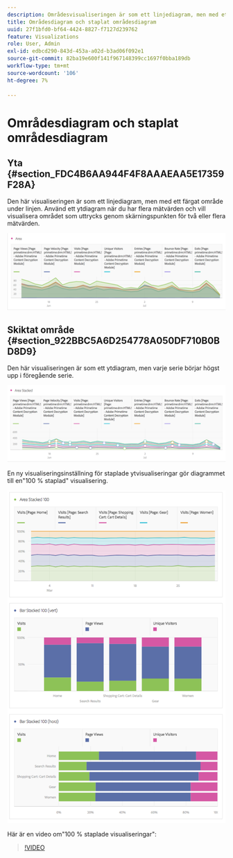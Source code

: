 ```yaml
---
description: Områdesvisualiseringen är som ett linjediagram, men med ett färgat område under linjen.
title: Områdesdiagram och staplat områdesdiagram
uuid: 27f1bfd0-bf64-4424-8827-f7127d239762
feature: Visualizations
role: User, Admin
exl-id: edbcd290-843d-453a-a02d-b3ad06f092e1
source-git-commit: 82ba19e600f141f967148399cc1697f0bba189db
workflow-type: tm+mt
source-wordcount: '106'
ht-degree: 7%

---
```


# Områdesdiagram och staplat områdesdiagram

## Yta {#section_FDC4B6AA944F4F8AAAEAA5E17359F28A}

Den här visualiseringen är som ett linjediagram, men med ett färgat område under linjen. Använd ett ytdiagram när du har flera mätvärden och vill visualisera området som uttrycks genom skärningspunkten för två eller flera mätvärden.

![](assets/area.png)

## Skiktat område {#section_922BBC5A6D254778A050DF710B0BD8D9}

Den här visualiseringen är som ett ytdiagram, men varje serie börjar högst upp i föregående serie.

![](assets/area-stacked.png)

En ny visualiseringsinställning för staplade ytvisualiseringar gör diagrammet till en&quot;100 % staplad&quot; visualisering.

![](assets/areastacked100.png)

Här är en video om&quot;100 % staplade visualiseringar&quot;:

>[!VIDEO](https://video.tv.adobe.com/v/23131/?quality=12)
